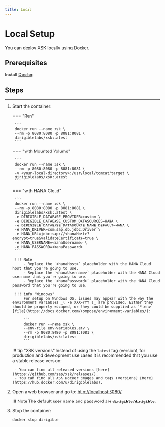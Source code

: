 ```yaml
---
title: Local
---
```


Local Setup
===


You can deploy XSK locally using Docker.

## Prerequisites

Install [Docker](https://docs.docker.com/engine/installation/).


## Steps
---
      
1. Start the container:

    === "Run"

        ```
        docker run --name xsk \
        --rm -p 8080:8080 -p 8081:8081 \
        dirigiblelabs/xsk:latest
        ```

    === "with Mounted Volume"

        ```
        docker run --name xsk \
        --rm -p 8080:8080 -p 8081:8081 \
        -v <your-local-directory>:/usr/local/tomcat/target \
        dirigiblelabs/xsk:latest
        ```

    === "with HANA Cloud"

        ```
        docker run --name xsk \
        --rm -p 8080:8080 -p 8081:8081 \
        dirigiblelabs/xsk:latest \
        -e DIRIGIBLE_DATABASE_PROVIDER=custom \
        -e DIRIGIBLE_DATABASE_CUSTOM_DATASOURCES=HANA \
        -e DIRIGIBLE_DATABASE_DATASOURCE_NAME_DEFAULT=HANA \
        -e HANA_DRIVER=com.sap.db.jdbc.Driver \
        -e HANA_URL=jdbc:sap://<hanaHost>?encrypt=true&validateCertificate=true \
        -e HANA_USERNAME=<hanaUsername> \
        -e HANA_PASSWORD=<hanaPassword>
        ```

        !!! Note
            - Replace the `<hanaHost>` placeholder with the HANA Cloud host that you're going to use.
            - Replace the `<hanaUsername>` placeholder with the HANA Cloud username that you're going to use.
            - Replace the `<hanaPassword>` placeholder with the HANA Cloud password that you're going to use.

        !!! info "Windows"
            For setup on Windows OS, issues may appear with the way the environment variables _(`-e XXX=YYY`)_ are provided. Either they should be properly escaped, or they could be supplied as `*.env` [file](https://docs.docker.com/compose/environment-variables/):
            
            ```
            docker run --name xsk \
            --env-file env-variables.env \
            --rm -p 8080:8080 -p 8081:8081 \
            dirigiblelabs/xsk:latest
            ```

    !!! tip "XSK versions"
        Instead of using the `latest` tag (version), for production and development use cases it is recommended that you use a stable release version:
        
        - You can find all released versions [here](https://github.com/sap/xsk/releases/).
        - You can find all XSK Docker images and tags (versions) [here](https://hub.docker.com/u/dirigiblelabs).


1. Open a web browser and go to: [http://localhost:8080/](http://localhost:8080/)

    !!! Note
        The default user name and password are **`dirigible/dirigible`**.

1. Stop the container:

    ```
    docker stop dirigible
    ```
